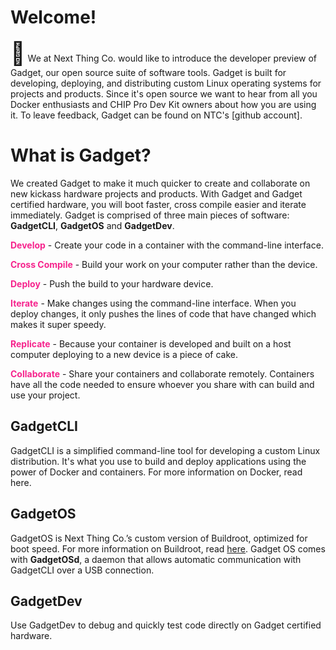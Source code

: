 # Welcome!

<span style="font-size: 36px">&#128226;</span> We at Next Thing Co. would like to introduce the developer preview of Gadget, our open source suite of software tools. Gadget is built for developing, deploying, and distributing custom Linux operating systems for projects and products. Since it's open source we want to hear from all you Docker enthusiasts and CHIP Pro Dev Kit owners about how you are using it. To leave feedback, Gadget can be found on NTC's [github account]. 

# What is Gadget?

We created Gadget to make it much quicker to create and collaborate on new kickass hardware projects and products. With Gadget and Gadget certified hardware, you will boot faster, cross compile easier and iterate immediately. Gadget is comprised of three main pieces of software: **GadgetCLI**, **GadgetOS** and **GadgetDev**. 

<span style="color: #F6248D">**Develop**</span> - Create your code in a container with the command-line interface.

<span style="color: #F6248D">**Cross Compile**</span> - Build your work on your computer rather than the device.

<span style="color: #F6248D">**Deploy**</span> - Push the build to your hardware device.

<span style="color: #F6248D">**Iterate**</span> - Make changes using the command-line interface. When you deploy changes, it only pushes the lines of code that have changed which makes it super speedy.

<span style="color: #F6248D">**Replicate**</span> - Because your container is developed and built on a host computer deploying to a new device is a piece of cake.

<span style="color: #F6248D">**Collaborate**</span> - Share your containers and collaborate remotely. Containers have all the code needed to ensure whoever you share with can build and use your project.


## GadgetCLI

GadgetCLI is a simplified command-line tool for developing a custom Linux distribution. It's what you use to build and deploy applications using the power of Docker and containers. For more information on Docker, read here.
     
## GadgetOS

GadgetOS is Next Thing Co.’s custom version of Buildroot, optimized for boot speed. For more information on Buildroot, read [here](https://buildroot.org/). Gadget OS comes with **GadgetOSd**, a daemon that allows automatic communication with GadgetCLI over a USB connection.

## GadgetDev

Use GadgetDev to debug and quickly test code directly on Gadget certified hardware.


	




